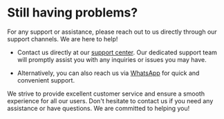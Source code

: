 # Still having problems?


For any support or assistance, please reach out to us directly through our support channels. We are here to help!

- Contact us directly at our [support center](https://maylancer.org/support). Our dedicated support team will promptly assist you with any inquiries or issues you may have.

- Alternatively, you can also reach us via [WhatsApp](https://maylancer.org/whatsapp) for quick and convenient support.

We strive to provide excellent customer service and ensure a smooth experience for all our users. Don't hesitate to contact us if you need any assistance or have questions. We are committed to helping you!
